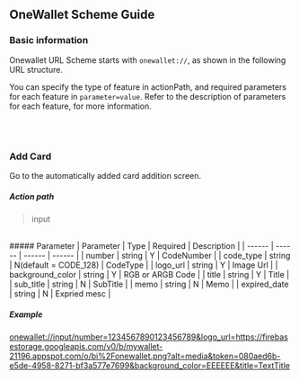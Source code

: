 ## OneWallet Scheme Guide


### Basic information

Onewallet URL Scheme starts with `onewallet://`, as shown in the following URL structure.

You can specify the type of feature in actionPath, and required parameters for each feature in `parameter=value`. Refer to the description of parameters for each feature, for more information.


<br>
<br>


### Add Card
Go to the automatically added card addition screen.

##### Action path
> input  


<br>
##### Parameter
| Parameter | Type | Required | Description |
| ------ | ------ | ------ | ------ |
| number | string | Y |  CodeNumber | 
| code_type | string | N(default = CODE_128) |  CodeType | 
| logo_url | string | Y |  Image Url | 
| background_color | string | Y |  RGB or ARGB Code | 
| title | string | Y |  Title | 
| sub_title | string | N |  SubTitle | 
| memo | string | N |  Memo | 
| expired_date | string | N |  Expried mesc | 




   
##### Example

[onewallet://input/number=1234567890123456789&logo_url=https://firebasestorage.googleapis.com/v0/b/mywallet-21196.appspot.com/o/bi%2Fonewallet.png?alt=media&token=080aed6b-e5de-4958-8271-bf3a577e7699&background_color=EEEEEE&title=TextTitle
](onewallet://input/number=1234567890123456789&logo_url=https://firebasestorage.googleapis.com/v0/b/mywallet-21196.appspot.com/o/bi%2Fonewallet.png?alt=media&token=080aed6b-e5de-4958-8271-bf3a577e7699&background_color=EEEEEE&title=TextTitle)




